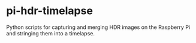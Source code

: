 pi-hdr-timelapse
================

Python scripts for capturing and merging HDR images on the Raspberry Pi and stringing them into a timelapse.
